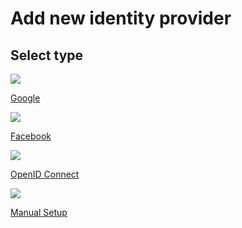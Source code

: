# Add new identity provider

## Select type

<div class="content"> 
    <!-- begin card -->
    <a class="card" href="../../identity-providers/add/google">
      <div class="icon">
        <i class="material-icons md-24">
            <img src="../../../../assets/img/icons/identity-providers/google.png">
        </i>
      </div>
      <div class="card-content" >
         <p class="title">Google</p>
         <p class="hint"/>
      </div>
    </a>
    <!-- end card -->
    <!-- begin card -->
    <a class="card" href="../../identity-providers/add/facebook">
      <div class="icon">
        <i class="material-icons md-24">
            <img src="../../../../assets/img/icons/identity-providers/facebook.png">
        </i>
      </div>
      <div class="card-content" >
         <p class="title">Facebook</p>
         <p class="hint"/>
      </div>
    </a>
    <!-- end card -->    
    <!-- begin card -->
    <a class="card" href="../../identity-providers/add/oidc">
      <div class="icon">
        <i class="material-icons md-24">
            <img src="../../../../assets/img/icons/identity-providers/oidc.png">
        </i>
      </div>
      <div class="card-content" >
         <p class="title">OpenID Connect</p>
         <p class="hint"/>
      </div>
    </a>
    <!-- end card -->
    <!-- begin card -->
        <a class="card" href="../../identity-providers/add/manual-setup">
          <div class="icon">
            <i class="material-icons md-24">
                <img src="../../../../assets/img/icons/identity-providers/manual.png">
            </i>
          </div>
          <div class="card-content" >
             <p class="title">Manual Setup</p>
             <p class="hint"/>
          </div>
        </a>
        <!-- end card -->
</div>

